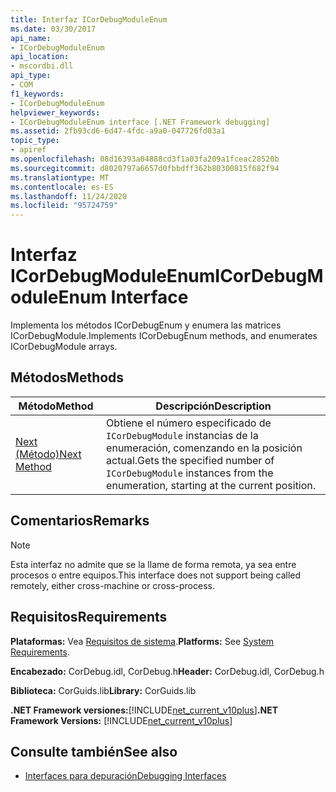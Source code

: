 ```yaml
---
title: Interfaz ICorDebugModuleEnum
ms.date: 03/30/2017
api_name:
- ICorDebugModuleEnum
api_location:
- mscordbi.dll
api_type:
- COM
f1_keywords:
- ICorDebugModuleEnum
helpviewer_keywords:
- ICorDebugModuleEnum interface [.NET Framework debugging]
ms.assetid: 2fb93cd6-6d47-4fdc-a9a0-047726fd03a1
topic_type:
- apiref
ms.openlocfilehash: 08d16393a04888cd3f1a03fa209a1fceac28520b
ms.sourcegitcommit: d8020797a6657d0fbbdff362b80300815f682f94
ms.translationtype: MT
ms.contentlocale: es-ES
ms.lasthandoff: 11/24/2020
ms.locfileid: "95724759"
---
```

# <a name="icordebugmoduleenum-interface"></a><span data-ttu-id="17e5d-102">Interfaz ICorDebugModuleEnum</span><span class="sxs-lookup"><span data-stu-id="17e5d-102">ICorDebugModuleEnum Interface</span></span>

<span data-ttu-id="17e5d-103">Implementa los métodos ICorDebugEnum y enumera las matrices ICorDebugModule.</span><span class="sxs-lookup"><span data-stu-id="17e5d-103">Implements ICorDebugEnum methods, and enumerates ICorDebugModule arrays.</span></span>  
  
## <a name="methods"></a><span data-ttu-id="17e5d-104">Métodos</span><span class="sxs-lookup"><span data-stu-id="17e5d-104">Methods</span></span>  
  
|<span data-ttu-id="17e5d-105">Método</span><span class="sxs-lookup"><span data-stu-id="17e5d-105">Method</span></span>|<span data-ttu-id="17e5d-106">Descripción</span><span class="sxs-lookup"><span data-stu-id="17e5d-106">Description</span></span>|  
|------------|-----------------|  
|[<span data-ttu-id="17e5d-107">Next (Método)</span><span class="sxs-lookup"><span data-stu-id="17e5d-107">Next Method</span></span>](icordebugmoduleenum-next-method.md)|<span data-ttu-id="17e5d-108">Obtiene el número especificado de `ICorDebugModule` instancias de la enumeración, comenzando en la posición actual.</span><span class="sxs-lookup"><span data-stu-id="17e5d-108">Gets the specified number of `ICorDebugModule` instances from the enumeration, starting at the current position.</span></span>|  
  
## <a name="remarks"></a><span data-ttu-id="17e5d-109">Comentarios</span><span class="sxs-lookup"><span data-stu-id="17e5d-109">Remarks</span></span>  
  
> [!NOTE]
> <span data-ttu-id="17e5d-110">Esta interfaz no admite que se la llame de forma remota, ya sea entre procesos o entre equipos.</span><span class="sxs-lookup"><span data-stu-id="17e5d-110">This interface does not support being called remotely, either cross-machine or cross-process.</span></span>  
  
## <a name="requirements"></a><span data-ttu-id="17e5d-111">Requisitos</span><span class="sxs-lookup"><span data-stu-id="17e5d-111">Requirements</span></span>  

 <span data-ttu-id="17e5d-112">**Plataformas:** Vea [Requisitos de sistema](../../get-started/system-requirements.md).</span><span class="sxs-lookup"><span data-stu-id="17e5d-112">**Platforms:** See [System Requirements](../../get-started/system-requirements.md).</span></span>  
  
 <span data-ttu-id="17e5d-113">**Encabezado:** CorDebug.idl, CorDebug.h</span><span class="sxs-lookup"><span data-stu-id="17e5d-113">**Header:** CorDebug.idl, CorDebug.h</span></span>  
  
 <span data-ttu-id="17e5d-114">**Biblioteca:** CorGuids.lib</span><span class="sxs-lookup"><span data-stu-id="17e5d-114">**Library:** CorGuids.lib</span></span>  
  
 <span data-ttu-id="17e5d-115">**.NET Framework versiones:**[!INCLUDE[net_current_v10plus](../../../../includes/net-current-v10plus-md.md)]</span><span class="sxs-lookup"><span data-stu-id="17e5d-115">**.NET Framework Versions:** [!INCLUDE[net_current_v10plus](../../../../includes/net-current-v10plus-md.md)]</span></span>  
  
## <a name="see-also"></a><span data-ttu-id="17e5d-116">Consulte también</span><span class="sxs-lookup"><span data-stu-id="17e5d-116">See also</span></span>

- [<span data-ttu-id="17e5d-117">Interfaces para depuración</span><span class="sxs-lookup"><span data-stu-id="17e5d-117">Debugging Interfaces</span></span>](debugging-interfaces.md)
